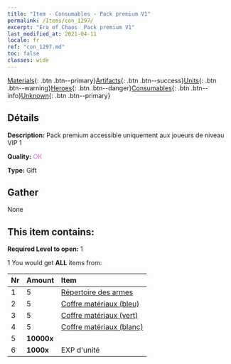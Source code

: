 ```yaml
---
title: "Item - Consumables - Pack premium V1"
permalink: /Items/con_1297/
excerpt: "Era of Chaos  Pack premium V1"
last_modified_at: 2021-04-11
locale: fr
ref: "con_1297.md"
toc: false
classes: wide
---
```

 [Materials](/fr/Items/){: .btn .btn--primary}[Artifacts](/fr/Items/Artifacts/){: .btn .btn--success}[Units](/fr/Items/Units/){: .btn .btn--warning}[Heroes](/fr/Items/Heroes/){: .btn .btn--danger}[Consumables](/fr/Items/Consumables/){: .btn .btn--info}[Unknown](/fr/Items/Unknown/){: .btn .btn--primary}

## Détails
 **Description:** Pack premium accessible uniquement aux joueurs de niveau VIP 1

 **Quality:** <span style="color: #DA70D6">OK</span>

 **Type:** Gift

## Gather

  None

## This item contains:

 **Required Level to open:** 1

 1 You would get **ALL** items  from:

  | Nr | Amount |     Item    |
  |:---|:-------|:------------|
  | 1 | 5 | [Répertoire des armes](/fr/Items/mat_18/) | 
  | 2 | 5 | [Coffre matériaux (bleu)](/fr/Items/con_1256/) | 
  | 3 | 5 | [Coffre matériaux (vert)](/fr/Items/con_1255/) | 
  | 4 | 5 | [Coffre matériaux (blanc)](/fr/Items/con_1254/) | 
  | 5 |  **10000x** | <i class="fas fa-coins"/> |  | 
  | 6 |  **1000x** | EXP d'unité |  | 
